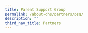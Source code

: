 ```yaml
---
title: Parent Support Group
permalink: /about-dhs/partners/psg/
description: ""
third_nav_title: Partners
---
```

